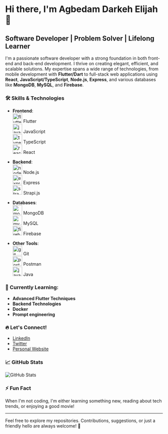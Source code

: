 # Hi there, I'm Agbedam Darkeh Elijah 👋

## Software Developer | Problem Solver | Lifelong Learner

I'm a passionate software developer with a strong foundation in both front-end and back-end development. I thrive on creating elegant, efficient, and scalable solutions. My expertise spans a wide range of technologies, from mobile development with **Flutter/Dart** to full-stack web applications using **React**, **JavaScript/TypeScript**, **Node.js**, **Express**, and various databases like **MongoDB**, **MySQL**, and **Firebase**.

### 🛠 Skills & Technologies

- **Frontend**:  
  <img src="https://cdn.jsdelivr.net/gh/devicons/devicon/icons/flutter/flutter-original.svg" height="30" alt="flutter logo" /> Flutter  
  <img src="https://cdn.jsdelivr.net/gh/devicons/devicon/icons/javascript/javascript-original.svg" height="30" alt="javascript logo" /> JavaScript  
  <img src="https://cdn.jsdelivr.net/gh/devicons/devicon/icons/typescript/typescript-original.svg" height="30" alt="typescript logo" /> TypeScript  
  <img src="https://cdn.jsdelivr.net/gh/devicons/devicon/icons/react/react-original.svg" height="30" alt="react logo" /> React

- **Backend**:  
  <img src="https://cdn.jsdelivr.net/gh/devicons/devicon/icons/nodejs/nodejs-original.svg" height="30" alt="nodejs logo" /> Node.js  
  <img src="https://cdn.jsdelivr.net/gh/devicons/devicon/icons/express/express-original.svg" height="30" alt="express logo" /> Express  
  <img src="https://cdn.jsdelivr.net/gh/devicons/devicon/icons/strapi/strapi-original.svg" height="30" alt="strapi logo" /> Strapi.js

- **Databases**:  
  <img src="https://cdn.jsdelivr.net/gh/devicons/devicon/icons/mongodb/mongodb-original.svg" height="30" alt="mongodb logo" /> MongoDB  
  <img src="https://cdn.jsdelivr.net/gh/devicons/devicon/icons/mysql/mysql-original.svg" height="30" alt="mysql logo" /> MySQL  
  <img src="https://cdn.jsdelivr.net/gh/devicons/devicon/icons/firebase/firebase-plain.svg" height="30" alt="firebase logo" /> Firebase  

- **Other Tools**:  
  <img src="https://cdn.jsdelivr.net/gh/devicons/devicon/icons/git/git-original.svg" height="30" alt="git logo" /> Git  
  <img src="https://cdn.jsdelivr.net/gh/devicons/devicon/icons/postman/postman-plain.svg" height="30" alt="postman logo" /> Postman  
  <img src="https://cdn.jsdelivr.net/gh/devicons/devicon/icons/java/java-original.svg" height="30" alt="java logo" /> Java

### 🌱 Currently Learning:
- **Advanced Flutter Techniques**
- **Backend Technologies**
- **Docker**
- **Prompt engineering**

### 🔥 Let's Connect!
- [LinkedIn](https://www.linkedin.com/in/elijah-dakerh-87a6a5216?utm_source=share&utm_campaign=share_via&utm_content=profile&utm_medium=android_app) 
- [Twitter](https://x.com/ElijahAgbedam?t=FkSMYfShNgWD8U5dXpdhjQ&s=09) 
- [Personal Website](https://your-website.com)

### 📈 GitHub Stats
![GitHub Stats](https://github-readme-stats.vercel.app/api?username=Darkeh1807&show_icons=true&hide_title=true&hide=prs&count_private=true&theme=radical)

### ⚡ Fun Fact
When I'm not coding, I'm either learning something new, reading about tech trends, or enjoying a good movie!

---
Feel free to explore my repositories. Contributions, suggestions, or just a friendly hello are always welcome! 🚀
